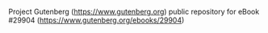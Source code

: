 Project Gutenberg (https://www.gutenberg.org) public repository for eBook #29904 (https://www.gutenberg.org/ebooks/29904)

